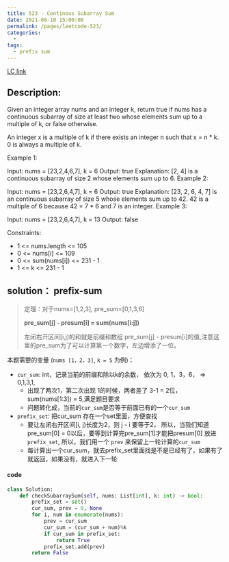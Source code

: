 ```yaml
---
title: 523 - Continous Subarray Sum
date: 2021-08-10 15:00:00
permalink: /pages/leetcode-523/
categories:
  - 
tags:
  - prefix sum
---
```

[LC link](https://leetcode.com/problems/continuous-subarray-sum/submissions/)

## Description:

Given an integer array nums and an integer k, return true if nums has a continuous subarray of size at least two whose elements sum up to a multiple of k, or false otherwise.

An integer x is a multiple of k if there exists an integer n such that x = n * k. 0 is always a multiple of k.

 

Example 1:

Input: nums = [23,2,4,6,7], k = 6
Output: true
Explanation: [2, 4] is a continuous subarray of size 2 whose elements sum up to 6.
Example 2:

Input: nums = [23,2,6,4,7], k = 6
Output: true
Explanation: [23, 2, 6, 4, 7] is an continuous subarray of size 5 whose elements sum up to 42.
42 is a multiple of 6 because 42 = 7 * 6 and 7 is an integer.
Example 3:

Input: nums = [23,2,6,4,7], k = 13
Output: false
 

Constraints:

- 1 <= nums.length <= 105
- 0 <= nums[i] <= 109
- 0 <= sum(nums[i]) <= 231 - 1
- 1 <= k <= 231 - 1



## solution： prefix-sum   
> 定理：对于nums=[1,2,3], pre_sum=[0,1,3,6]
>
>**pre_sum[j] - presum[i] = sum(nums[i:j])**  
>
>左闭右开区间[i,j)的和就是前缀和数组 pre_sum[j] - presum[i]的值,注意这里的pre_sum为了可以计算第一个数字，左边增添了一位。  

本题需要的变量 (`nums [1，2，3]`, `k = 5` 为例)：
- `cur_sum`: int，记录当前的前缀和除以k的余数， 依次为 0, 1，3，6， => 0,1,3,1,
    - 出现了两次1，第二次出现 1的时候，两者差了 3-1 = 2位，sum(nums[1:3]) = 5,满足题目要求
    - 问题转化成，当前的`cur_sum`是否等于前面已有的一个`cur_sum`
- `prefix_set`: 把cur_sum 存在一个set里面，方便查找 
    - 要让左闭右开区间[i, j)长度为2，则 j - i 要等于2， 所以，当我们知道pre_sum[0] = 0以后，要等到计算完pre_sum[1]才能把presum[0] 放进 `prefix_set`, 所以，我们用一个 `prev` 来保留上一轮计算的`cur_sum`
    - 每计算出一个cur_sum，就去prefix_set里面找是不是已经有了，如果有了就返回，如果没有，就进入下一轮

#### code
```python
class Solution:
    def checkSubarraySum(self, nums: List[int], k: int) -> bool:
        prefix_set = set()
        cur_sum, prev = 0, None
        for i, num in enumerate(nums):
            prev = cur_sum
            cur_sum = (cur_sum + num)%k
            if cur_sum in prefix_set:
                return True
            prefix_set.add(prev)
        return False
```
